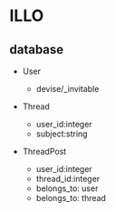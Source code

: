 # ILLO

## database
- User
    - devise/_invitable

- Thread
    - user_id:integer
    - subject:string

- ThreadPost
    - user_id:integer
    - thread_id:integer
    - belongs_to: user
    - belongs_to: thread
